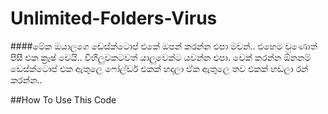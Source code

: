 # Unlimited-Folders-Virus

####මේක ඔයාලගෙ ඩෙස්ක්ටොප් එකේ ඔපන් කරන්න එපා මචන්..
එහෙම වුණොත් පීසී එක ක්‍රෑෂ් වෙයි..
විහිලුවකටවත් යාලුවෙක්ට යවන්න එපා.
චෙක් කරන්න ඕනනම් ඩෙස්ක්ටොප් එක ඇතුලෙ ෆෝල්ඩර් එකක් හදලා ඒක ඇතුලෙ තව එකක් හඩලා රන් කරන්න..

##How To Use This Code
